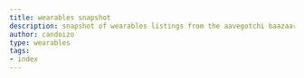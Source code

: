 ```yaml
---
title: wearables snapshot
description: snapshot of wearables listings from the aavegotchi baazaar!
author: candoizo
type: wearables
tags:
- index
---
```

